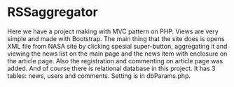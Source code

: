 # RSSaggregator
Here we have a project making with MVC pattern on PHP.
Views are very simple and made with Bootstrap.
The main thing that the site does is opens XML file from NASA site by clicking spesial super-button, aggregating it and 
viewing the news list on the main page and the news item with enclosure on the article page. Also the registration and 
commenting on article page was added.
And of course there is relational database in this project. It has 3 tables: news, users and comments. Setting is
in dbParams.php.
